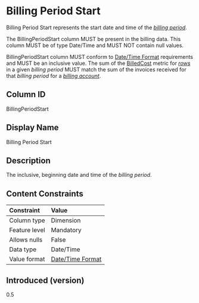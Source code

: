 # Billing Period Start

Billing Period Start represents the start date and time of the [*billing period*](#glossary:billing-period).

The BillingPeriodStart column MUST be present in the billing data. This column MUST be of type Date/Time and MUST NOT contain null values.

BillingPeriodStart column MUST conform to [Date/Time Format](#date/timeformat) requirements and MUST be an inclusive value. The sum of the [BilledCost](#billedcost) metric for [*rows*](#glossary:row) in a given *billing period* MUST match the sum of the invoices received for that *billing period* for a [*billing account*](#glossary:billing-account).

## Column ID

BillingPeriodStart

## Display Name

Billing Period Start

## Description

The inclusive, beginning date and time of the *billing period*.

## Content Constraints

| Constraint      | Value                                |
|:----------------|:-------------------------------------|
| Column type     | Dimension                            |
| Feature level   | Mandatory                            |
| Allows nulls    | False                                |
| Data type       | Date/Time                            |
| Value format    | [Date/Time Format](#date/timeformat) |

## Introduced (version)

0.5
